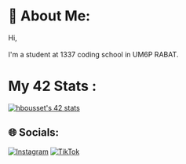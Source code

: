 # 💫 About Me:
Hi,<br><br> I'm a student at 1337 coding school in UM6P RABAT.


# My 42 Stats :
[![hbousset's 42 stats](https://badge.mediaplus.ma/colorfulwaves/hbousset)](https://github.com/oakoudad/badge42)

## 🌐 Socials:
[![Instagram](https://img.shields.io/badge/Instagram-%23E4405F.svg?logo=Instagram&logoColor=white)](https://instagram.com/hamzabsst) [![TikTok](https://img.shields.io/badge/TikTok-%23000000.svg?logo=TikTok&logoColor=white)](https://tiktok.com/@hamzabsst) 
